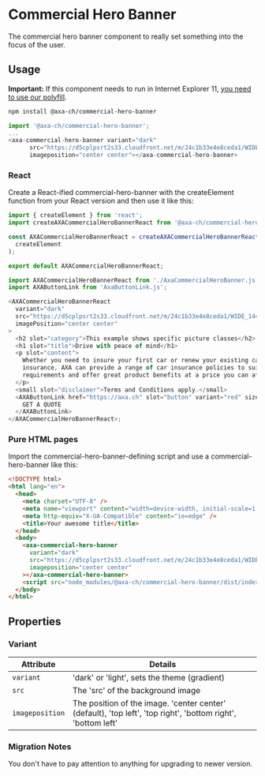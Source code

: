 # Commercial Hero Banner

The commercial hero banner component to really set something into the focus of the user.

## Usage

**Important:** If this component needs to run in Internet Explorer 11, [you need to use our polyfill](https://github.com/axa-ch/patterns-library/tree/develop/src/components/05-utils/polyfill).

```bash
npm install @axa-ch/commercial-hero-banner
```

```js
import '@axa-ch/commercial-hero-banner';
...
<axa-commercial-hero-banner variant="dark"
      src="https://d5cplpsrt2s33.cloudfront.net/m/24c1b33e4e8ceda1/WIDE_1440_560_X2-hero_kv_neu_kv_breit_web.jpg"
      imageposition="center center"></axa-commercial-hero-banner>
```

### React

Create a React-ified commercial-hero-banner with the createElement function from your React version and then use it like this:

```js
import { createElement } from 'react';
import createAXACommercialHeroBannerReact from '@axa-ch/commercial-hero-banner/lib/index.react';

const AXACommercialHeroBannerReact = createAXACommercialHeroBannerReact(
  createElement
);

export default AXACommercialHeroBannerReact;
```

```js
import AXACommercialHeroBannerReact from './AxaCommercialHeroBanner.js';
import AXAButtonLink from 'AxaButtonLink.js';

<AXACommercialHeroBannerReact
  variant="dark"
  src="https://d5cplpsrt2s33.cloudfront.net/m/24c1b33e4e8ceda1/WIDE_1440_560_X2-hero_kv_neu_kv_breit_web.jpg"
  imagePosition="center center"
>
  <h2 slot="category">This example shows specific picture classes</h2>
  <h1 slot="title">Drive with peace of mind</h1>
  <p slot="content">
    Whether you need to insure your first car or renew your existing car
    insurance, AXA can provide a range of car insurance policies to suit your
    requirements and offer great product benefits at a price you can afford
  </p>
  <small slot="disclaimer">Terms and Conditions apply.</small>
  <AXAButtonLink href="https://axa.ch" slot="button" variant="red" size="large">
    GET A QUOTE
  </AXAButtonLink>
</AXACommercialHeroBannerReact>;
```

### Pure HTML pages

Import the commercial-hero-banner-defining script and use a commercial-hero-banner like this:

```html
<!DOCTYPE html>
<html lang="en">
  <head>
    <meta charset="UTF-8" />
    <meta name="viewport" content="width=device-width, initial-scale=1.0" />
    <meta http-equiv="X-UA-Compatible" content="ie=edge" />
    <title>Your awesome title</title>
  </head>
  <body>
    <axa-commercial-hero-banner
      variant="dark"
      src="https://d5cplpsrt2s33.cloudfront.net/m/24c1b33e4e8ceda1/WIDE_1440_560_X2-hero_kv_neu_kv_breit_web.jpg"
      imageposition="center center"
    ></axa-commercial-hero-banner>
    <script src="node_modules/@axa-ch/commercial-hero-banner/dist/index.js"></script>
  </body>
</html>
```

## Properties

### Variant

| Attribute       | Details                                                                                                      |
| --------------- | ------------------------------------------------------------------------------------------------------------ |
| `variant`       | 'dark' or 'light', sets the theme (gradient)                                                                 |
| `src`           | The 'src' of the background image                                                                            |
| `imageposition` | The position of the image. 'center center' (default), 'top left', 'top right', 'bottom right', 'bottom left' |

### Migration Notes

You don't have to pay attention to anything for upgrading to newer version.

